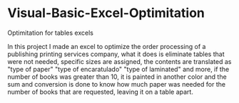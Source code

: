 # Visual-Basic-Excel-Optimitation
Optimitation for tables excels  

In this project I made an excel to optimize the order processing of a publishing printing services company, what it does is eliminate tables that were not needed, specific sizes are assigned, the contents are translated as "type of paper" "type of encaratulado" "type of laminated" and more, if the number of books was greater than 10, it is painted in another color and the sum and conversion is done to know how much paper was needed for the number of books that are requested, leaving it on a table apart.
